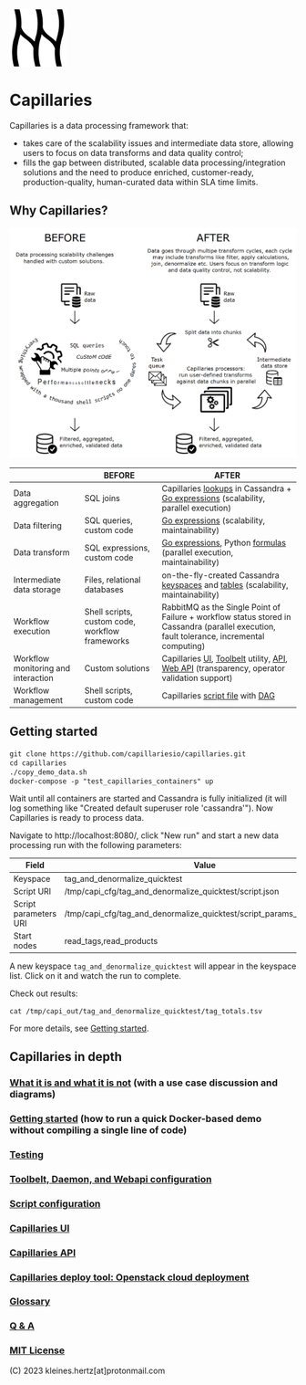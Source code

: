 <img src="doc/logo.svg" alt="logo" width="100"/>

# Capillaries

Capillaries is a data processing framework that:
- takes care of the scalability issues and intermediate data store, allowing users to focus on data transforms and data quality control;
- fills the gap between distributed, scalable data processing/integration solutions and the need to produce enriched, customer-ready, production-quality, human-curated data within SLA time limits.

## Why Capillaries?
![Capillaries: before and after](doc/beforeafter.png)


|             | BEFORE | AFTER |
| ----------- | ------ |------ |
| Data aggregation | SQL joins | Capillaries [lookups](doc/glossary.md#lookup) in Cassandra + [Go expressions](doc/glossary.md#go-expressions) (scalability, parallel execution) |
| Data filtering | SQL queries, custom code | [Go expressions](doc/glossary.md#go-expressions) (scalability, maintainability) |
| Data transform | SQL expressions, custom code | [Go expressions](doc/glossary.md#go-expressions), Python [formulas](doc/glossary.md#py_calc-processor) (parallel execution, maintainability) |
| Intermediate data storage | Files, relational databases | on-the-fly-created Cassandra [keyspaces](doc/glossary.md#keyspace) and [tables](doc/glossary.md#table) (scalability, maintainability) |
| Workflow execution | Shell scripts, custom code, workflow frameworks | RabbitMQ as the Single Point of Failure + workflow status stored in Cassandra (parallel execution, fault tolerance, incremental computing) |
| Workflow monitoring and interaction | Custom solutions | Capillaries [UI](ui/README.md), [Toolbelt](doc/glossary.md#toolbelt) utility, [API](doc/api.md), [Web API](doc/glossary.md#webapi) (transparency, operator validation support) |
| Workflow management | Shell scripts, custom code | Capillaries [script file](doc/glossary.md#script) with [DAG](doc/glossary.md#dag) |

## Getting started

```
git clone https://github.com/capillariesio/capillaries.git
cd capillaries
./copy_demo_data.sh
docker-compose -p "test_capillaries_containers" up
```

Wait until all containers are started and Cassandra is fully initialized (it will log something like "Created default superuser role 'cassandra'"). Now Capillaries is ready to process data.

Navigate to http://localhost:8080/, click "New run" and start a new data processing run with the following parameters:

| Field | Value |
|- | - |
| Keyspace | tag_and_denormalize_quicktest |
| Script URI | /tmp/capi_cfg/tag_and_denormalize_quicktest/script.json |
| Script parameters URI | /tmp/capi_cfg/tag_and_denormalize_quicktest/script_params_one_run.json |
| Start nodes |	read_tags,read_products |

A new keyspace `tag_and_denormalize_quicktest` will appear in the keyspace list. Click on it and watch the run to complete.

Check out results:
```
cat /tmp/capi_out/tag_and_denormalize_quicktest/tag_totals.tsv
```

For more details, see [Getting started](doc/started.md).

## Capillaries in depth

### [What it is and what it is not](doc/what.md) (with a use case discussion and diagrams)
### [Getting started](doc/started.md) (how to run a quick Docker-based demo without compiling a single line of code)
### [Testing](doc/testing.md)
### [Toolbelt, Daemon, and Webapi configuration](doc/binconfig.md)
### [Script configuration](doc/scriptconfig.md)
### [Capillaries UI](ui/README.md)
### [Capillaries API](doc/api.md)
### [Capillaries deploy tool: Openstack cloud deployment](test/deploy/README.md)
### [Glossary](doc/glossary.md)
### [Q & A](doc/qna.md)
### [MIT License](LICENSE)

(C) 2023 kleines.hertz[at]protonmail.com